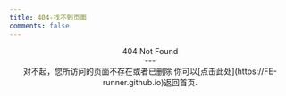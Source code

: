 ```yaml
---
title: 404-找不到页面
comments: false
---
```

<center>404 Not Found<center>
---
<center>
对不起，您所访问的页面不存在或者已删除
你可以[点击此处](https://FE-runner.github.io)返回首页.
